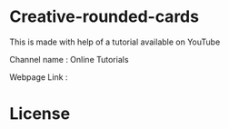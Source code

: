 # Creative-rounded-cards

This is made with help of a tutorial available on YouTube

Channel name : Online Tutorials

Webpage Link :

# License
